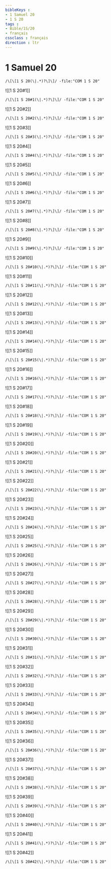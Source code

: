 ```yaml
---
bibleKeys : 
- 1 Samuel 20
- 1 S 20
tags : 
- Bible/1S/20
- français
cssclass : français
direction : ltr
---
```


# 1 Samuel 20

```query
/\[\[1 S 20(\|.*)?\]\]/ -file:"COM 1 S 20"
```



![[1 S 20#1]]

```query
/\[\[1 S 20#1(\|.*)?\]\]/ -file:"COM 1 S 20"
```

![[1 S 20#2]]

```query
/\[\[1 S 20#2(\|.*)?\]\]/ -file:"COM 1 S 20"
```

![[1 S 20#3]]

```query
/\[\[1 S 20#3(\|.*)?\]\]/ -file:"COM 1 S 20"
```

![[1 S 20#4]]

```query
/\[\[1 S 20#4(\|.*)?\]\]/ -file:"COM 1 S 20"
```

![[1 S 20#5]]

```query
/\[\[1 S 20#5(\|.*)?\]\]/ -file:"COM 1 S 20"
```

![[1 S 20#6]]

```query
/\[\[1 S 20#6(\|.*)?\]\]/ -file:"COM 1 S 20"
```

![[1 S 20#7]]

```query
/\[\[1 S 20#7(\|.*)?\]\]/ -file:"COM 1 S 20"
```

![[1 S 20#8]]

```query
/\[\[1 S 20#8(\|.*)?\]\]/ -file:"COM 1 S 20"
```

![[1 S 20#9]]

```query
/\[\[1 S 20#9(\|.*)?\]\]/ -file:"COM 1 S 20"
```

![[1 S 20#10]]

```query
/\[\[1 S 20#10(\|.*)?\]\]/ -file:"COM 1 S 20"
```

![[1 S 20#11]]

```query
/\[\[1 S 20#11(\|.*)?\]\]/ -file:"COM 1 S 20"
```

![[1 S 20#12]]

```query
/\[\[1 S 20#12(\|.*)?\]\]/ -file:"COM 1 S 20"
```

![[1 S 20#13]]

```query
/\[\[1 S 20#13(\|.*)?\]\]/ -file:"COM 1 S 20"
```

![[1 S 20#14]]

```query
/\[\[1 S 20#14(\|.*)?\]\]/ -file:"COM 1 S 20"
```

![[1 S 20#15]]

```query
/\[\[1 S 20#15(\|.*)?\]\]/ -file:"COM 1 S 20"
```

![[1 S 20#16]]

```query
/\[\[1 S 20#16(\|.*)?\]\]/ -file:"COM 1 S 20"
```

![[1 S 20#17]]

```query
/\[\[1 S 20#17(\|.*)?\]\]/ -file:"COM 1 S 20"
```

![[1 S 20#18]]

```query
/\[\[1 S 20#18(\|.*)?\]\]/ -file:"COM 1 S 20"
```

![[1 S 20#19]]

```query
/\[\[1 S 20#19(\|.*)?\]\]/ -file:"COM 1 S 20"
```

![[1 S 20#20]]

```query
/\[\[1 S 20#20(\|.*)?\]\]/ -file:"COM 1 S 20"
```

![[1 S 20#21]]

```query
/\[\[1 S 20#21(\|.*)?\]\]/ -file:"COM 1 S 20"
```

![[1 S 20#22]]

```query
/\[\[1 S 20#22(\|.*)?\]\]/ -file:"COM 1 S 20"
```

![[1 S 20#23]]

```query
/\[\[1 S 20#23(\|.*)?\]\]/ -file:"COM 1 S 20"
```

![[1 S 20#24]]

```query
/\[\[1 S 20#24(\|.*)?\]\]/ -file:"COM 1 S 20"
```

![[1 S 20#25]]

```query
/\[\[1 S 20#25(\|.*)?\]\]/ -file:"COM 1 S 20"
```

![[1 S 20#26]]

```query
/\[\[1 S 20#26(\|.*)?\]\]/ -file:"COM 1 S 20"
```

![[1 S 20#27]]

```query
/\[\[1 S 20#27(\|.*)?\]\]/ -file:"COM 1 S 20"
```

![[1 S 20#28]]

```query
/\[\[1 S 20#28(\|.*)?\]\]/ -file:"COM 1 S 20"
```

![[1 S 20#29]]

```query
/\[\[1 S 20#29(\|.*)?\]\]/ -file:"COM 1 S 20"
```

![[1 S 20#30]]

```query
/\[\[1 S 20#30(\|.*)?\]\]/ -file:"COM 1 S 20"
```

![[1 S 20#31]]

```query
/\[\[1 S 20#31(\|.*)?\]\]/ -file:"COM 1 S 20"
```

![[1 S 20#32]]

```query
/\[\[1 S 20#32(\|.*)?\]\]/ -file:"COM 1 S 20"
```

![[1 S 20#33]]

```query
/\[\[1 S 20#33(\|.*)?\]\]/ -file:"COM 1 S 20"
```

![[1 S 20#34]]

```query
/\[\[1 S 20#34(\|.*)?\]\]/ -file:"COM 1 S 20"
```

![[1 S 20#35]]

```query
/\[\[1 S 20#35(\|.*)?\]\]/ -file:"COM 1 S 20"
```

![[1 S 20#36]]

```query
/\[\[1 S 20#36(\|.*)?\]\]/ -file:"COM 1 S 20"
```

![[1 S 20#37]]

```query
/\[\[1 S 20#37(\|.*)?\]\]/ -file:"COM 1 S 20"
```

![[1 S 20#38]]

```query
/\[\[1 S 20#38(\|.*)?\]\]/ -file:"COM 1 S 20"
```

![[1 S 20#39]]

```query
/\[\[1 S 20#39(\|.*)?\]\]/ -file:"COM 1 S 20"
```

![[1 S 20#40]]

```query
/\[\[1 S 20#40(\|.*)?\]\]/ -file:"COM 1 S 20"
```

![[1 S 20#41]]

```query
/\[\[1 S 20#41(\|.*)?\]\]/ -file:"COM 1 S 20"
```

![[1 S 20#42]]

```query
/\[\[1 S 20#42(\|.*)?\]\]/ -file:"COM 1 S 20"
```


